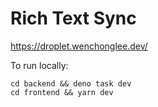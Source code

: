 # Rich Text Sync

https://droplet.wenchonglee.dev/

To run locally:
```
cd backend && deno task dev
cd frontend && yarn dev
```

